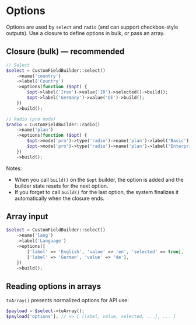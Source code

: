 # Options

Options are used by `select` and `radio` (and can support checkbox-style outputs). Use a closure to define options in bulk, or pass an array.

## Closure (bulk) — recommended

```php
// Select
$select = CustomFieldBuilder::select()
    ->name('country')
    ->label('Country')
    ->options(function ($opt) {
        $opt->label('Iran')->value('IR')->selected()->build();
        $opt->label('Germany')->value('DE')->build();
    })
    ->build();

// Radio (pro mode)
$radio = CustomFieldBuilder::radio()
    ->name('plan')
    ->options(function ($opt) {
        $opt->mode('pro')->type('radio')->name('plan')->label('Basic')->value('basic');
        $opt->mode('pro')->type('radio')->name('plan')->label('Enterprise')->value('enterprise')->selected();
    })
    ->build();
```

Notes:
- When you call `build()` on the `$opt` builder, the option is added and the builder state resets for the next option.
- If you forget to call `build()` for the last option, the system finalizes it automatically when the closure ends.

## Array input

```php
$select = CustomFieldBuilder::select()
    ->name('lang')
    ->label('Language')
    ->options([
        ['label' => 'English', 'value' => 'en', 'selected' => true],
        ['label' => 'German', 'value' => 'de'],
    ])
    ->build();
```

## Reading options in arrays

`toArray()` presents normalized options for API use:

```php
$payload = $select->toArray();
$payload['options']; // => [ [label, value, selected, ...], ... ]
```
